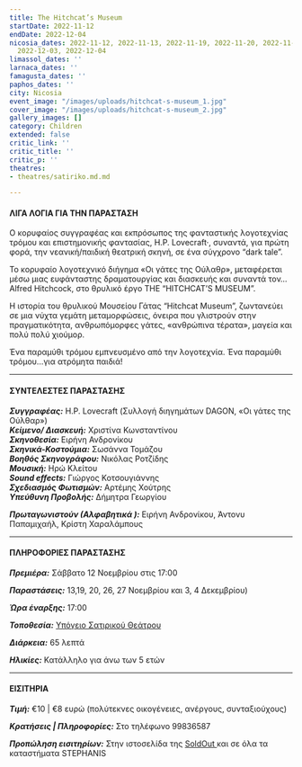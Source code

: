 ```yaml
---
title: The Hitchcat’s Museum
startDate: 2022-11-12
endDate: 2022-12-04
nicosia_dates: 2022-11-12, 2022-11-13, 2022-11-19, 2022-11-20, 2022-11-26, 2022-11-27,
  2022-12-03, 2022-12-04
limassol_dates: ''
larnaca_dates: ''
famagusta_dates: ''
paphos_dates: ''
city: Nicosia
event_image: "/images/uploads/hitchcat-s-museum_1.jpg"
cover_image: "/images/uploads/hitchcat-s-museum_2.jpg"
gallery_images: []
category: Children
extended: false
critic_link: ''
critic_title: ''
critic_p: ''
theatres:
- theatres/satiriko.md.md

---
```

#### ΛΙΓΑ ΛΟΓΙΑ ΓΙΑ ΤΗΝ ΠΑΡΑΣΤΑΣΗ

O κορυφαίος συγγραφέας και εκπρόσωπος της φανταστικής λογοτεχνίας τρόμου και επιστημονικής φαντασίας, H.P. Lovecraft‎·, συναντά, για πρώτη φορά, την νεανική/παιδική θεατρική σκηνή, σε ένα σύγχρονο “dark tale”.

Το κορυφαίο λογοτεχνικό διήγημα «Οι γάτες της Ούλαθρ», μεταφέρεται μέσω μιας ευφάνταστης δραματουργίας και διασκευής και συναντά τον…Alfred Hitchcock, στο θρυλικό έργο THE “HITCHCAT’S MUSEUM”.

Η ιστορία του θρυλικού Μουσείου Γάτας “Ηitchcat Museum”, ζωντανεύει σε μια νύχτα γεμάτη μεταμορφώσεις, όνειρα που γλιστρούν στην πραγματικότητα, ανθρωπόμορφες γάτες, «ανθρώπινα τέρατα», μαγεία και πολύ πολύ χιούμορ.

Ένα παραμύθι τρόμου εμπνευσμένο από την λογοτεχνία. Ένα παραμύθι τρόμου…για ατρόμητα παιδιά!

***

#### ΣΥΝΤΕΛΕΣΤΕΣ ΠΑΡΑΣΤΑΣΗΣ

**_Συγγραφέας:_** H.P. Lovecraft (Συλλογή διηγημάτων DAGON, «Οι γάτες της Ούλθαρ»)  
**_Κείμενο/ Διασκευή:_** Χριστίνα Κωνσταντίνου  
**_Σκηνοθεσία:_** Ειρήνη Ανδρονίκου  
**_Σκηνικά-Κοστούμια:_** Σωσάννα Τομάζου  
**_Βοηθός Σκηνογράφου:_** Νικόλας Ροτζίδης  
**_Μουσική:_** Ηρώ Κλείτου  
**_Sound effects:_** Γιώργος Κοτσουγιάννης  
**_Σχεδιασμός Φωτισμών:_** Αρτέμης Χούτρης  
**_Υπεύθυνη Προβολής:_** Δήμητρα Γεωργίου

**_Πρωταγωνιστούν (Αλφαβητικά ):_** Ειρήνη Ανδρονίκου, Άντονυ Παπαμιχαήλ, Κρίστη Χαραλάμπους

***

#### ΠΛΗΡΟΦΟΡΙΕΣ ΠΑΡΑΣΤΑΣΗΣ

**_Πρεμιέρα:_** Σάββατο 12 Νοεμβρίου στις 17:00

**_Παραστάσεις:_** 13,19, 20, 26, 27 Νοεμβρίου και 3, 4 Δεκεμβρίου)

**_Ώρα έναρξης:_** 17:00

**_Τοποθεσία:_** [Υπόγειο Σατιρικού Θεάτρου](?#map)

**_Διάρκεια:_** 65 λεπτά

**_Ηλικίες:_** Κατάλληλο για άνω των 5 ετών

***

#### ΕΙΣΙΤΗΡΙΑ

**_Τιμή:_** €10 | €8 ευρώ (πολύτεκνες οικογένειες, ανέργους, συνταξιούχους)

**_Κρατήσεις | Πληροφορίες:_** Στο τηλέφωνο 99836587

**_Προπώληση εισιτηρίων:_** Στην ιστοσελίδα της [SoldOut ](https://www.soldoutticketbox.com/the-hitchcats-museum-2022/?lang=en)και σε όλα τα καταστήματα STEPHANIS